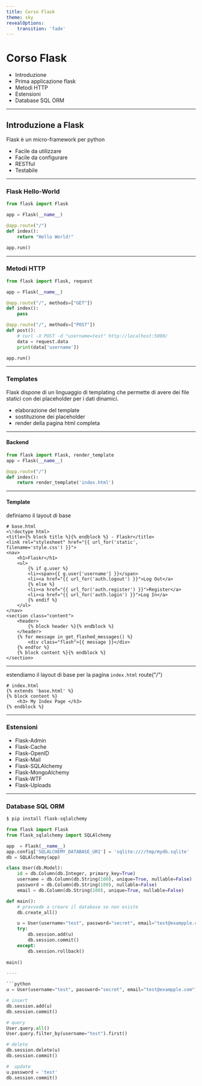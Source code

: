 ```yaml
---
title: Corso Flask
theme: sky
revealOptions:
    transition: 'fade'
---
```


# Corso Flask

* Introduzione
* Prima applicazione flask
* Metodi HTTP
* Estensioni
* Database SQL ORM

---

## Introduzione a Flask

Flask è un micro-framework per python

* Facile da utilizzare
* Facile da configurare
* RESTful
* Testabile

---

### Flask Hello-World

```python
from flask import Flask

app = Flask(__name__)

@app.route("/")
def index():
    return "Hello World!"

app.run()
```

---

### Metodi HTTP

```python
from flask import Flask, request

app = Flask(__name__)

@app.route("/", methods=["GET"])
def index():
    pass

@app.route("/", methods=["POST"])
def post():
    # curl -X POST -d "username=test" http://localhost:5000/
    data = request.data 
    print(data['username'])

app.run()
```

---

### Templates

Flask dispone di un linguaggio di templating che permette di avere dei file statici con dei placeholder per i dati dinamici.

- elaborazione del template
- sostituzione dei placeholder
- render della pagina html completa

----

#### Backend

```python
from flask import Flask, render_template
app = Flask(__name__)

@app.route("/")
def index():
    return render_template('index.html')
```

----

#### Template

definiamo il layout di base

```jinja2
# base.html
<\!doctype html>
<title>{% block title %}{% endblock %} - Flaskr</title>
<link rel="stylesheet" href="{{ url_for('static', filename='style.css') }}">
<nav>
    <h1>Flaskr</h1>
    <ul>
        {% if g.user %}
        <li><span>{{ g.user['username'] }}</span>
        <li><a href="{{ url_for('auth.logout') }}">Log Out</a>
        {% else %}
        <li><a href="{{ url_for('auth.register') }}">Register</a>
        <li><a href="{{ url_for('auth.login') }}">Log In</a>
        {% endif %}
    </ul>
</nav>
<section class="content">
    <header>
        {% block header %}{% endblock %}
    </header>
    {% for message in get_flashed_messages() %}
        <div class="flash">{{ message }}</div>
    {% endfor %}
    {% block content %}{% endblock %}
</section>
```

----

estendiamo il layout di base per la pagina `index.html` route("/")

```jinja2
# index.html
{% extends 'base.html' %}
{% block content %}
    <h3> My Index Page </h3>
{% endblock %}
```

---

### Estensioni

* Flask-Admin
* Flask-Cache
* Flask-OpenID
* Flask-Mail
* Flask-SQLAlchemy
* Flask-MongoAlchemy
* Flask-WTF
* Flask-Uploads


---

### Database SQL ORM

```bash
$ pip install flask-sqlalchemy
```

```python
from flask import Flask
from flask_sqlalchemy import SQLAlchemy

app  = Flask(__name__)
app.config['SQLALCHEMY_DATABASE_URI'] = 'sqlite:////tmp/mydb.sqlite'
db = SQLAlchemy(app)

class User(db.Model):
    id = db.Column(db.Integer, primary_key=True)
    username = db.Column(db.String(100), unique=True, nullable=False)
    password = db.Column(db.String(100), nullable=False)
    email = db.Column(db.String(100), unique=True, nullable=False)

def main():
    # provvede a creare il database se non esiste
    db.create_all()

    u = User(username="test", password="secret", email="test@exampple.com")
    try:
        db.session.add(u)
        db.session.commit()
    except:
        db.session.rollback()
    
main()

----

```python
u = User(username="test", password="secret", email="test@exampple.com")

# insert
db.session.add(u)
db.session.commit()

# query
User.query.all()
User.query.filter_by(username="test").first()

# delete
db.session.delete(u)
db.session.commit()

#  update
u.password = 'test'
db.session.commit()
```




```
